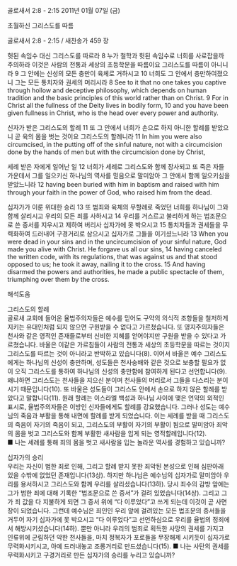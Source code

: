 골로새서 2:8 - 2:15 
2011년 01월 07일 (금)

초월하신 그리스도를 따름



골로새서 2:8 - 2:15 / 새찬송가 459 장


헛된 속임수 대신 그리스도를 따르라 
8 누가 철학과 헛된 속임수로 너희를 사로잡을까 주의하라 이것은 사람의 전통과 세상의 초등학문을 따름이요 그리스도를 따름이 아니니라 9 그 안에는 신성의 모든 충만이 육체로 거하시고 10 너희도 그 안에서 충만하여졌으니 그는 모든 통치자와 권세의 머리시라
8 See to it that no one takes you captive through hollow and deceptive philosophy, which depends on human tradition and the basic principles of this world rather than on Christ. 9 For in Christ all the fullness of the Deity lives in bodily form, 10 and you have been given fullness in Christ, who is the head over every power and authority.

신자가 받은 그리스도의 할례
11 또 그 안에서 너희가 손으로 하지 아니한 할례를 받았으니 곧 육의 몸을 벗는 것이요 그리스도의 할례니라
11 In him you were also circumcised, in the putting off of the sinful nature, not with a circumcision done by the hands of men but with the circumcision done by Christ,

세례 받은 자에게 일어난 일
12 너희가 세례로 그리스도와 함께 장사되고 또 죽은 자들 가운데서 그를 일으키신 하나님의 역사를 믿음으로 말미암아 그 안에서 함께 일으키심을 받았느니라
12 having been buried with him in baptism and raised with him through your faith in the power of God, who raised him from the dead.

십자가가 이룬 위대한 승리 
13 또 범죄와 육체의 무할례로 죽었던 너희를 하나님이 그와 함께 살리시고 우리의 모든 죄를 사하시고 14 우리를 거스르고 불리하게 하는 법조문으로 쓴 증서를 지우시고 제하여 버리사 십자가에 못 박으시고 15 통치자들과 권세들을 무력화하여 드러내어 구경거리로 삼으시고 십자가로 그들을 이기셨느니라
13 When you were dead in your sins and in the uncircumcision of your sinful nature, God made you alive with Christ. He forgave us all our sins, 14 having canceled the written code, with its regulations, that was against us and that stood opposed to us; he took it away, nailing it to the cross. 15 And having disarmed the powers and authorities, he made a public spectacle of them, triumphing over them by the cross.

해석도움





그리스도의 할례  
골로새 교회에 들어온 율법주의자들은 예수를 믿어도 구약의 의식적 조항들을 철저하게 지키는 유대인처럼 되지 않으면 구원받을 수 없다고 가르쳤습니다. 또 영지주의자들은 천사와 같은 영적인 존재들로부터 신비한 지혜를 얻어야지만 구원을 받을 수 있다고 가르쳤습니다. 바울은 이같은 가르침들이 사람의 전통과 세상의 초등학문을 따르는 것이지 그리스도를 따르는 것이 아니라고 반박하고 있습니다(8). 이어서 바울은 예수 그리스도에게는 하나님의 신성이 충만하며, 성도들은 천사숭배와 같은 것으로 보충할 필요가 없이 오직 그리스도를 통하여 하나님의 신성의 충만함에 참여하게 된다고 선언합니다(9). 왜냐하면 그리스도는 천사들을 지으신 분이며 천사들의 머리로서 그들을 다스리는 분이시기 때문입니다(10). 또 바울은 성도들이 그리스도 안에서 손으로 하지 않은 할례를 받았다고 말합니다(11). 원래 할례는 이스라엘 백성과 하나님 사이에 맺은 언약의 외적인 표시로, 율법주의자들은 이방인 신자들에게도 할례를 강요했습니다. 그러나 성도는 예수님의 죽음과 부활을 통해 내면에 할례를 받게 되었습니다. 이는 세례를 받을 때 그리스도의 죽음이 자기의 죽음이 되고, 그리스도의 부활이 자기의 부활이 됨으로 말미암아 죄악의 몸을 벗고 그리스도와 함께 부활한 새사람을 입게 되는 영적할례입니다(12).  
■ 나는 세례를 통해 죄의 몸을 벗고 새사람을 입는 놀라운 역사를 경험하고 있습니까? 

십자가의 승리  
우리는 자신이 범한 죄로 인해, 그리고 할례 받지 못한 죄악된 본성으로 인해 심판아래 있을 수밖에 없었던 존재입니다(13상). 하지만 하나님은 예수님의 십자가로 말미암아 우리를 용서하시고 그리스도와 함께 우리를 살리셨습니다(13하). 당시 죄수의 감방 앞에는 그가 범한 죄에 대해 기록한 “법조문으로 쓴 증서”가 걸려 있었습니다(14상). 그리고 그가 죄 값을 다 지불하게 되면 그 증서 위에 “다 이루었다”고 쓰게 되는데 이것이 곧 사면장이 되었습니다. 그런데 예수님은 죄인인 우리 앞에 걸려있는 모든 법조문의 증서들을 거두어 자기 십자가에 못 박으시고 “다 이루었다”고 선언하심으로 우리를 율법의 정죄에서 해방시키셨습니다(14하). 뿐만 아니라 우리의 범죄로 획득한 사망의 권세를 가지고 인류위에 군림하던 악한 천사들을, 마치 정복자가 포로들을 무장해제 시키듯이 십자가로 무력화시키시고, 아예 드러내놓고 조롱거리로 만드셨습니다(15). 
■ 나는 사탄의 권세를 무력화시키고 구경거리로 만든 십자가의 승리를 누리고 있습니까?